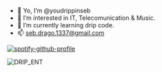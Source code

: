 - 👋 Yo, I’m @youdrippinseb
- 👀 I’m interested in IT, Telecomunication & Music.
- 🌱 I’m currently learning drip code.
- 📫 seb.drago.1337@gmail.com

<!---
youdrippinseb/youdrippinseb is a ✨ special ✨ repository because its `README.md` (this file) appears on your GitHub profile.
You can click the Preview link to take a look at your changes.
--->
   [![spotify-github-profile](https://spotify-github-profile.vercel.app/api/view?uid=s3bzdrago&cover_image=true&theme=default)](https://github.com/kittinan/spotify-github-profile)

![DRIP_ENT](https://user-images.githubusercontent.com/96479305/151964893-c4c1fadf-d8d8-47f0-8c16-b4188ef59ddf.jpg)
